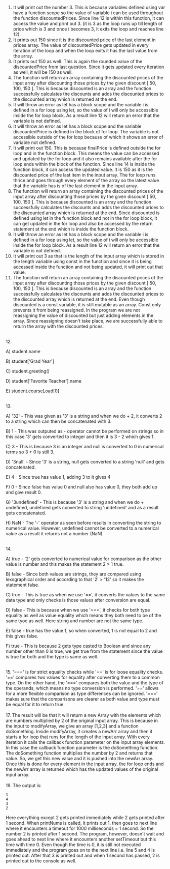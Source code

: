 1. It will print out the number 3. This is because variables defined using var have a function scope so the value of variable i can be used throughout the function discountedPrices. Since line 12 is within this function, it can access the value and print out 3. (it is 3 as the loop runs up till length of price which is 3 and once i becomes 3, it exits the loop and reaches line 12).
2. It prints out 150 since it is the discounted price of the last element in prices array. The value of discountedPrice gets updated in every iteration of the loop and when the loop exits it has the last value from the array.
3. It prints out 150 as well. This is again the rounded value of the discountedPrice from last question. Since it gets updated every iteration as well, it will be 150 as well.
4. The function will return an array containing the discounted prices of the input array after discounting those prices by the given discount [ 50, 100, 150 ]. This is because discounted is an array and the function successfully calculates the discounts and adds the discounted prices to the discounted array which is returned at the end.
5. It will throw an error as let has a block scope and the variable i is defined in a for loop using let, so the value of i will only be accessible inside the for loop block. As a result line 12 will return an error that the variable is not defined.
6. It will throw an error as let has a block scope and the variable discountedPrice is defined in the block of for loop. The variable is not accessible outside of the for loop because of which it shows an error of variable not defined.
7. It will print out 150. This is because finalPrice is defined outside the for loop and in the function block. This means the value can be accessed and updated by the for loop and it also remains available after the for loop ends within the block of the function. Since line 14 is inside the function block, it can access the updated value. It is 150 as it is the discounted price of the last item in the input array. The for loop runs thrice and goes through every element of the array so the latest value that the variable has is of the last element in the input array.
8. The function will return an array containing the discounted prices of the input array after discounting those prices by the given discount [ 50, 100, 150 ]. This is because discounted is an array and the function successfully calculates the discounts and adds the discounted prices to the discounted array which is returned at the end. Since discounted is defined using let in the function block and not in the for loop block, it can get updated in the for loop and also be accessed by the return statement at the end which is inside the function block.
9. It will throw an error as let has a block scope and the variable i is defined in a for loop using let, so the value of i will only be accessible inside the for loop block. As a result line 12 will return an error that the variable is not defined.
10. It will print out 3 as that is the length of the input array which is stored in the length variable using const in the function and since it is being accessed inside the function and not being updated, it will print out that value.
11. The function will return an array containing the discounted prices of the input array after discounting those prices by the given discount [ 50, 100, 150 ]. This is because discounted is an array and the function successfully calculates the discounts and adds the discounted prices to the discounted array which is returned at the end. Even though discounted is a const variable, it is still mutable as an array. Const only prevents it from being reassigned. In the program we are not reassigning the value of discounted but just adding elements in the array. Since reassigning doesn't take place, we are successfully able to return the array with the discounted prices.

<br>
12. 

A) student.name

B) student['Grad Year']

C) student.greeting()

D) student['Favorite Teacher'].name

E) student.courseLoad[0]

<br>
13.

A) '32' - This was given as '3' is a string and when we do + 2, it converts 2 to a string which can then be concatenated with 3.

B) 1 - This was outputed as - operator cannot be performed on strings so in this case '3' gets converted to integer and then it is 3 - 2 which gives 1.

C) 3 - This is because 3 is an integer and null is converted to 0 in numerical terms so 3 + 0 is still 3.

D) '3null' - Since '3' is a string, null gets converted to a string 'null' and gets concatenated.

E) 4 - Since true has value 1, adding 3 to it gives 4

F) 0 - Since false has value 0 and null also has value 0, they both add up and give result 0.

G) '3undefined' - This is because '3' is a string and when we do + undefined, undefined gets converted to string 'undefined' and as a result gets concatenated.

H) NaN - The '-' operator as seen before results in converting the string to numerical value. However, undefined cannot be converted to a numerical value as a result it returns not a number (NaN).

<br>
14.

A) true - '2' gets converted to numerical value for comparison as the other value is number and this makes the statement 2 > 1 true.

B) false - Since both values are strings, they are compared using lexographical order and according to that '2' > '12' so it makes the statement false.

C) true - This is true as when we use '==', it converts the values to the same data type and only checks is those values after conversion are equal.

D) false - This is because when we use '===', it checks for both type equality as well as value equality which means they both need to be of the same tyoe as well. Here string and number are not the same type.

E) false - true has the value 1, so when converted, 1 is not equal to 2 and this gives false.

F) true - This is because 2 gets type casted to Boolean and since any number other than 0 is true, we get true from the statement since the value is true for both and the type is same as well.

<br>
15. '===' is for strict equality checks while '==' is for loose equality checks. '==' compares two values for equality after converting them to a common type. On the other hand, the '===' compares both the value and the type of the operands, which means no type conversion is performed. '==' allows for a more flexible comparison as type differences can be ignored. '===' makes sure that the comparisons are clearer as both value and type must be equal for it to return true.


<br>
<br>
17. The result will be that it will return a new Array with the elements which are numbers multiplied by 2 of the original input array. This is because in the input to modifyArray, we give an array [1,2,3] and a function doSomething. Inside modifyArray, it creates a newArr array and then it starts a for loop that runs for the length of the input array. With every iteration it calls the callback function parameter on the input array elements. In this case the callback function parameter is the doSomething function. The doSomething function multiplies the number by 2 and returns that value. So, we get this new value and it is pushed into the newArr array. Once this is done for every element in the input array, the for loop ends and the newArr array is returned which has the updated values of the original input array.


<br>
<br>
19. The output is:

```
1
4
3
2
```

Here everything except 2 gets printed immediately while 2 gets printed after 1 second. When printNums is called, it prints out 1, then goes to next line where it encounters a timeout for 1000 milliseconds = 1 second. So the number 2 is printed after 1 second. The program, however, doesn't wait and goes ahead to next line where it encounters another setTimeout but this time with time 0. Even though the time is 0, it is still not executed immediately and the program goes on to the next line i.e. line 5 and 4 is printed out. After that 3 is printed out and when 1 second has passed, 2 is printed out to the console as well.

